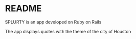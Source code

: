 # README

SPLURTY is an app developed on Ruby on Rails 

The app displays quotes with the theme of the city of Houston
